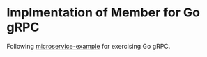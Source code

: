 # Implmentation of Member for Go gRPC

Following [microservice-example](https://github.com/samverrall/microservice-example/) for exercising Go gRPC.
